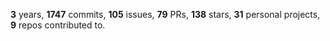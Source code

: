 **3** years, **1747** commits, **105** issues, **79** PRs, **138** stars, **31** personal projects, **9** repos contributed to.
